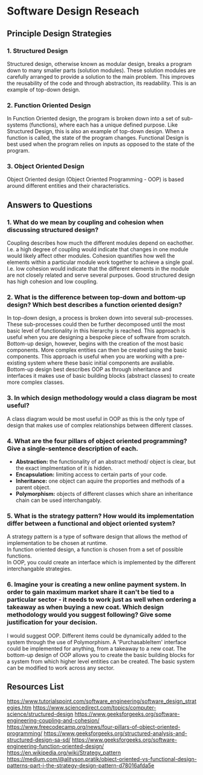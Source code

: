 # Software Design Reseach

## Principle Design Strategies

### 1. Structured Design
Structured design, otherwise known as modular design, breaks a program down to many smaller parts (solution modules). These solution modules are carefully arranged to provide a solution to the main problem. This improves the reusability of the code and through abstraction, its readability. This is an example of top-down design.

### 2. Function Oriented Design
In Function Oriented design, the program is broken down into a set of sub-systems (functions), where each has a unique defined purpose. Like Structured Design, this is also an example of top-down design. When a function is called, the state of the program changes. Functional Design is best used when the program relies on inputs as opposed to the state of the program.

### 3. Object Oriented Design
Object Oriented design (Object Oriented Programming - OOP) is based around different entities and their characteristics.


## Answers to Questions

### 1. What do we mean by coupling and cohesion when discussing structured design?
Coupling describes how much the different modules depend on eachother. I.e. a high degree of coupling would indicate that changes in one module would likely affect other modules. Cohesion quantifies how well the elements within a particular module work together to achieve a single goal. I.e. low cohesion would indicate that the different elements in the module are not closely related and serve several purposes. Good structured design has high cohesion and low coupling.

### 2. What is the difference between top-down and bottom-up design? Which best describes a function oriented design?

In top-down design, a process is broken down into several sub-processes. These sub-processes could then be further decomposed until the most basic level of functionality in this hierarchy is reached. This approach is useful when you are designing a bespoke piece of software from scratch.</br>
Bottom-up design, however, begins with the creation of the most basic components. More complex entities can then be created using the basic components. This approach is useful when you are working with a pre-existing system where these basic initial components are avaliable.</br>
Bottom-up design best describes OOP as through inheritance and interfaces it makes use of basic building blocks (abstract classes) to create more complex classes. 

### 3. In which design methodology would a class diagram be most useful?
A class diagram would be most useful in OOP as this is the only type of design that makes use of complex relationships between different classes.

### 4. What are the four pillars of object oriented programming? Give a single-sentence description of each.
- <b>Abstraction:</b> the functionality of an abstract method/ object is clear, but the exact implmentation of it is hidden.
- <b>Encapsulation:</b> limiting access to certain parts of your code.
- <b>Inheritance:</b> one object can aquire the proporties and methods of a parent object.
- <b>Polymorphism:</b> objects of different classes which share an inheritance chain can be used interchangably.

### 5. What is the strategy pattern? How would its implementation differ between a functional and object oriented system?
A strategy pattern is a type of software design that allows the method of implementation to be chosen at runtime.</br>
In function oriented design, a function is chosen from a set of possible functions.</br>
In OOP, you could create an interface which is implemented by the different interchangable strategies.

### 6. Imagine your is creating a new online payment system. In order to gain maximum market share it can't be tied to a particular sector - it needs to work just as well when ordering a takeaway as when buying a new coat. Which design methodology would you suggest following? Give some justification for your decision.

I would suggest OOP. Different items could be dynamically added to the system through the use of Polymorphism. A 'PurchasableItem' interface could be implemented for anything, from a takeaway to a new coat. The bottom-up design of OOP allows you to create the basic building blocks for a system from which higher level entities can be created. The basic system can be modified to work across any sector.

## Resources List

https://www.tutorialspoint.com/software_engineering/software_design_strategies.htm
https://www.sciencedirect.com/topics/computer-science/structured-design
https://www.geeksforgeeks.org/software-engineering-coupling-and-cohesion/
https://www.freecodecamp.org/news/four-pillars-of-object-oriented-programming/
https://www.geeksforgeeks.org/structured-analysis-and-structured-design-sa-sd/
https://www.geeksforgeeks.org/software-engineering-function-oriented-design/
https://en.wikipedia.org/wiki/Strategy_pattern
https://medium.com/@alityson.pratik/object-oriented-vs-functional-design-patterns-part-i-the-strategy-design-pattern-d78016afda5e